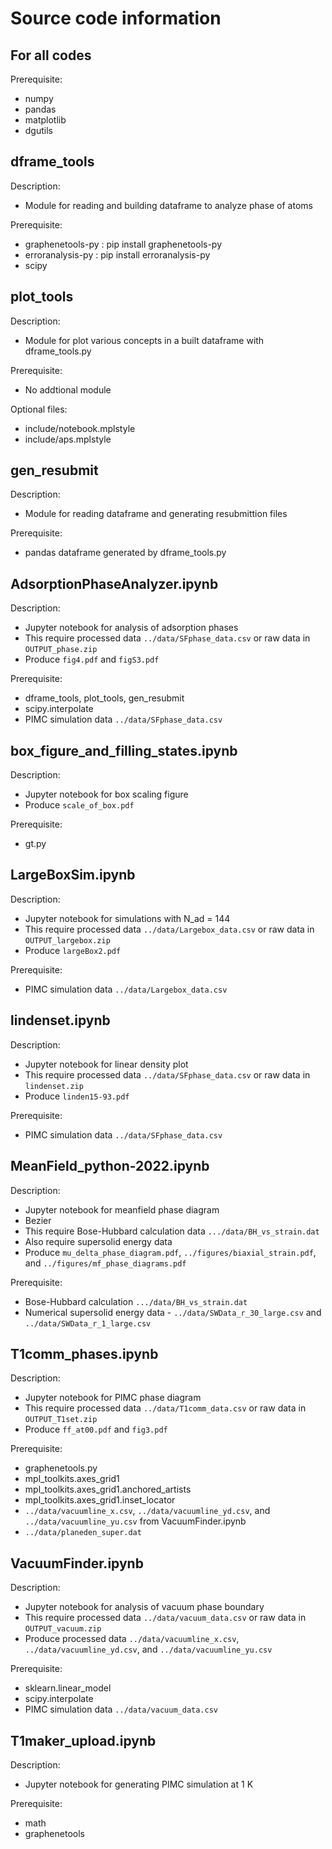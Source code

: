 # Source code information
## For all codes
Prerequisite:<br>
- numpy<br>
- pandas<br>
- matplotlib<br>
- dgutils<br>

## dframe_tools
Description:<br>
- Module for reading and building dataframe to analyze phase of atoms<br>

Prerequisite:<br>
- graphenetools-py : pip install graphenetools-py<br>
- erroranalysis-py : pip install erroranalysis-py<br>
- scipy<br>

## plot_tools
Description:<br>
- Module for plot various concepts in a built dataframe with dframe_tools.py<br>

Prerequisite:<br>
- No addtional module<br>

Optional files:<br>
- include/notebook.mplstyle<br>
- include/aps.mplstyle<br>

## gen_resubmit
Description:<br>
- Module for reading dataframe and generating resubmittion files<br>

Prerequisite:<br>
- pandas dataframe generated by dframe_tools.py<br>

## AdsorptionPhaseAnalyzer.ipynb
Description:<br>
- Jupyter notebook for analysis of adsorption phases<br>
- This require processed data `../data/SFphase_data.csv` or raw data in `OUTPUT_phase.zip`<br>
- Produce `fig4.pdf` and `figS3.pdf`

Prerequisite:<br>
- dframe_tools, plot_tools, gen_resubmit<br>
- scipy.interpolate<br>
- PIMC simulation data `../data/SFphase_data.csv`<br>

## box_figure_and_filling_states.ipynb
Description:<br>
- Jupyter notebook for box scaling figure<br>
- Produce `scale_of_box.pdf`

Prerequisite:<br>
- gt.py<br>

## LargeBoxSim.ipynb
Description:<br>
- Jupyter notebook for simulations with N_ad = 144<br>
- This require processed data `../data/Largebox_data.csv` or raw data in `OUTPUT_largebox.zip`<br>
- Produce `largeBox2.pdf`

Prerequisite:<br>
- PIMC simulation data `../data/Largebox_data.csv`<br>

## lindenset.ipynb
Description:<br>
- Jupyter notebook for linear density plot<br>
- This require processed data `../data/SFphase_data.csv` or raw data in `lindenset.zip`<br>
- Produce `linden15-93.pdf`

Prerequisite:<br>
- PIMC simulation data `../data/SFphase_data.csv`<br>

## MeanField_python-2022.ipynb 
Description:<br>
- Jupyter notebook for meanfield phase diagram<br>
- Bezier
- This require Bose-Hubbard calculation data `.../data/BH_vs_strain.dat`<br>
- Also require supersolid energy data<br>
- Produce `mu_delta_phase_diagram.pdf`, `../figures/biaxial_strain.pdf`, and `../figures/mf_phase_diagrams.pdf`

Prerequisite:<br>
- Bose-Hubbard calculation `.../data/BH_vs_strain.dat`<br>
- Numerical supersolid energy data - `../data/SWData_r_30_large.csv` and `../data/SWData_r_1_large.csv`

## T1comm_phases.ipynb
Description:<br>
- Jupyter notebook for PIMC phase diagram<br>
- This require processed data `../data/T1comm_data.csv` or raw data in `OUTPUT_T1set.zip`<br>
- Produce `ff_at00.pdf` and `fig3.pdf`

Prerequisite:<br>
- graphenetools.py
- mpl_toolkits.axes_grid1
- mpl_toolkits.axes_grid1.anchored_artists
- mpl_toolkits.axes_grid1.inset_locator
- `../data/vacuumline_x.csv`, `../data/vacuumline_yd.csv`, and `../data/vacuumline_yu.csv` from VacuumFinder.ipynb
- `../data/planeden_super.dat`

## VacuumFinder.ipynb
Description:<br>
- Jupyter notebook for analysis of vacuum phase boundary<br>
- This require processed data `../data/vacuum_data.csv` or raw data in `OUTPUT_vacuum.zip`<br>
- Produce processed data `../data/vacuumline_x.csv`, `../data/vacuumline_yd.csv`, and `../data/vacuumline_yu.csv`

Prerequisite:<br>
- sklearn.linear_model<br>
- scipy.interpolate<br>
- PIMC simulation data `../data/vacuum_data.csv`<br>

## T1maker_upload.ipynb
Description:<br>
- Jupyter notebook for generating PIMC simulation at 1 K<br>

Prerequisite:<br>
- math<br>
- graphenetools<br>
